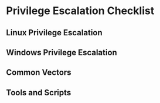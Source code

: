 # Privilege Escalation Checklist

## Linux Privilege Escalation

## Windows Privilege Escalation

## Common Vectors

## Tools and Scripts
